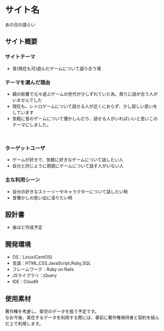 # サイト名
あの日の語らい
## サイト概要

### サイトテーマ
* 昔(現在も可)遊んだゲームについて語り合う場
### テーマを選んだ理由
* 親の影響で元々遊ぶゲームの世代が少しずれていた為、周りに話が合う人がいませんでした
* 現在も、レトロゲームについて話せる人が近くにおらず、少し寂しい思いをしています
* 気軽に昔のゲームについて懐かしんだり、話せる人がいればいいと思いこのテーマにしました。

​
### ターゲットユーザ
* ゲームが好きで、気軽に好きなゲームについて話したい人
* 自分と同じように周囲にゲームについて話す人がいない人
​
### 主な利用シーン
* 自分の好きなストーリーやキャラクターについて話したい時
* 昔懐かしの思い出に浸りたい時
​
## 設計書
* 後ほど作成予定
​
## 開発環境
- OS：Linux(CentOS)
- 言語：HTML,CSS,JavaScript,Ruby,SQL
- フレームワーク：Ruby on Rails
- JSライブラリ：jQuery
- IDE：Cloud9
​
## 使用素材
<!-- - 外部サービスの画像素材・音声素材を使用した場合は、必ずサービス名とURLを明記してください。 -->
<!-- - アプリケーションの実装に使用したgem/bootstrapのリファレンスなどの記載は不要です。 -->
<!-- - 使用しない場合は、使用素材の項目をREADMEから削除してください。 -->
<!-- - 架空の団体・題材を前提にポートフォリオを制作する場合、下記のテンプレートを当項目内に記載しましょう。 -->
<!-- 【テンプレート】 -->
著作権を考慮し、架空のデータを扱う予定です。<br>
なお今後、実在するデータを利用する際には、事前に著作権保持者と契約を結んだ上で利用します。
